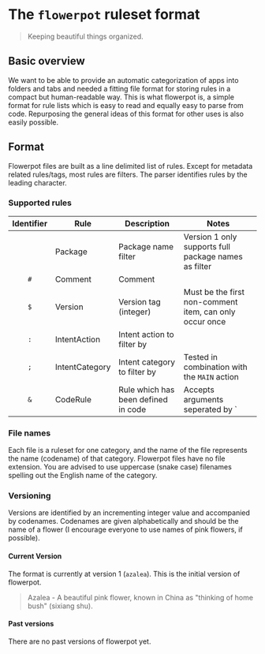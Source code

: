 # The `flowerpot` ruleset format

> Keeping beautiful things organized.

## Basic overview

We want to be able to provide an automatic categorization of apps into folders and tabs and needed a fitting file format for storing rules in a compact but human-readable way. This is what flowerpot is, a simple format for rule lists which is easy to read and equally easy to parse from code. Repurposing the general ideas of this format for other uses is also easily possible.

## Format

Flowerpot files are built as a line delimited list of rules. Except for metadata related rules/tags, most rules are filters. The parser identifies rules by the leading character.

### Supported rules

| Identifier | Rule             | Description                         | Notes                                                   |
|:----------:|------------------|-------------------------------------|---------------------------------------------------------|
|            | Package          | Package name filter                 | Version 1 only supports full package names as filter    |
|     `#`    | Comment          | Comment                             |                                                         |
|     `$`    | Version          | Version tag (integer)               | Must be the first non-comment item, can only occur once |
|     `:`    | IntentAction     | Intent action to filter by          |                                                         |
|     `;`    | IntentCategory   | Intent category to filter by        | Tested in combination with the `MAIN` action            |
|     `&`    | CodeRule         | Rule which has been defined in code | Accepts arguments seperated by `|`                      |

### File names

Each file is a ruleset for one category, and the name of the file represents the name (codename) of that category. Flowerpot files have no file extension. You are advised to use uppercase (snake case) filenames spelling out the English name of the category.

### Versioning

Versions are identified by an incrementing integer value and accompanied by codenames. Codenames are given alphabetically and should be the name of a flower (I encourage everyone to use names of pink flowers, if possible).

#### Current Version

The format is currently at version 1 (`azalea`). This is the initial version of flowerpot.

> Azalea - A beautiful pink flower, known in China as "thinking of home bush" (sixiang shu).

#### Past versions

There are no past versions of flowerpot yet.